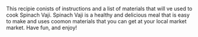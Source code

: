 This recipie conists of instructions and a list of materials that will ve used to cook Spinach Vaji. Spinach Vaji is a healthy and delicious meal that is easy to make and uses coomon materials that you can get at your local market market. Have fun, and enjoy!